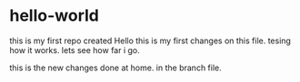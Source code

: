 # hello-world
this is my first repo created
Hello this is my first changes on this file.
tesing how it works.
lets see how far i go.




this is the new changes done at home. in the branch file.